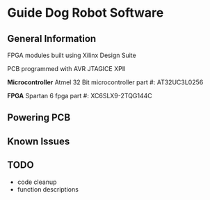 # Guide Dog Robot Software

## General Information
FPGA modules built using Xilinx Design Suite

PCB programmed with AVR JTAGICE XPII

**Microcontroller**
Atmel 32 Bit microcontroller part #: AT32UC3L0256

**FPGA**
Spartan 6 fpga part #: XC6SLX9-2TQG144C

## Powering PCB


## Known Issues

## TODO
* code cleanup
* function descriptions
